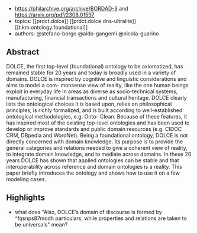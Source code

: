 
- https://philarchive.org/archive/BORDAD-3 and https://arxiv.org/pdf/2308.01597
- topics: [[prdct.dolce]] [[prdct.dolce.dns-ultralite]] [[t.km.ontology.foundational]]
- authors: @stefano-borgo @aldo-gangemi @nicola-guarino 

## Abstract

DOLCE, the first top-level (foundational) ontology to be axiomatized, has remained stable for 20 years and today is broadly used in a variety of domains. DOLCE is inspired by cognitive and linguistic considerations and aims to model a com- monsense view of reality, like the one human beings exploit in everyday life in areas as diverse as socio-technical systems, manufacturing, financial transactions and cultural heritage. DOLCE clearly lists the ontological choices it is based upon, relies on philosophical principles, is richly formalized, and is built according to well-established ontological methodologies, e.g. Onto- Clean. Because of these features, it has inspired most of the existing top-level ontologies and has been used to develop or improve standards and public domain resources (e.g. CIDOC CRM, DBpedia and WordNet). Being a foundational ontology, DOLCE is not directly concerned with domain knowledge. Its purpose is to provide the general categories and relations needed to give a coherent view of reality, to integrate domain knowledge, and to mediate across domains. In these 20 years DOLCE has shown that applied ontologies can be stable and that interoperability across reference and domain ontologies is a reality. This paper briefly introduces the ontology and shows how to use it on a few modeling cases.

## Highlights

- what does "Also, DOLCE’s domain of discourse is formed by ^fqsnps87modh
particulars, while properties and relations are taken to be universals" mean?
